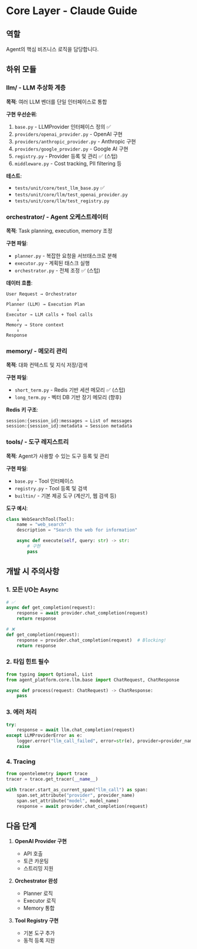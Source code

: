 # Core Layer - Claude Guide

## 역할

Agent의 핵심 비즈니스 로직을 담당합니다.

## 하위 모듈

### llm/ - LLM 추상화 계층
**목적**: 여러 LLM 벤더를 단일 인터페이스로 통합

**구현 우선순위**:
1. `base.py` - LLMProvider 인터페이스 정의 ✅
2. `providers/openai_provider.py` - OpenAI 구현
3. `providers/anthropic_provider.py` - Anthropic 구현
4. `providers/google_provider.py` - Google AI 구현
5. `registry.py` - Provider 등록 및 관리 ✅ (스텁)
6. `middleware.py` - Cost tracking, PII filtering 등

**테스트**:
- `tests/unit/core/test_llm_base.py` ✅
- `tests/unit/core/llm/test_openai_provider.py`
- `tests/unit/core/llm/test_registry.py`

### orchestrator/ - Agent 오케스트레이터
**목적**: Task planning, execution, memory 조정

**구현 파일**:
- `planner.py` - 복잡한 요청을 서브태스크로 분해
- `executor.py` - 계획된 태스크 실행
- `orchestrator.py` - 전체 조정 ✅ (스텁)

**데이터 흐름**:
```
User Request → Orchestrator
    ↓
Planner (LLM) → Execution Plan
    ↓
Executor → LLM calls + Tool calls
    ↓
Memory → Store context
    ↓
Response
```

### memory/ - 메모리 관리
**목적**: 대화 컨텍스트 및 지식 저장/검색

**구현 파일**:
- `short_term.py` - Redis 기반 세션 메모리 ✅ (스텁)
- `long_term.py` - 벡터 DB 기반 장기 메모리 (향후)

**Redis 키 구조**:
```
session:{session_id}:messages → List of messages
session:{session_id}:metadata → Session metadata
```

### tools/ - 도구 레지스트리
**목적**: Agent가 사용할 수 있는 도구 등록 및 관리

**구현 파일**:
- `base.py` - Tool 인터페이스
- `registry.py` - Tool 등록 및 검색
- `builtin/` - 기본 제공 도구 (계산기, 웹 검색 등)

**도구 예시**:
```python
class WebSearchTool(Tool):
    name = "web_search"
    description = "Search the web for information"

    async def execute(self, query: str) -> str:
        # 구현
        pass
```

## 개발 시 주의사항

### 1. 모든 I/O는 Async
```python
# ✅
async def get_completion(request):
    response = await provider.chat_completion(request)
    return response

# ❌
def get_completion(request):
    response = provider.chat_completion(request)  # Blocking!
    return response
```

### 2. 타입 힌트 필수
```python
from typing import Optional, List
from agent_platform.core.llm.base import ChatRequest, ChatResponse

async def process(request: ChatRequest) -> ChatResponse:
    pass
```

### 3. 에러 처리
```python
try:
    response = await llm.chat_completion(request)
except LLMProviderError as e:
    logger.error("llm_call_failed", error=str(e), provider=provider_name)
    raise
```

### 4. Tracing
```python
from opentelemetry import trace
tracer = trace.get_tracer(__name__)

with tracer.start_as_current_span("llm_call") as span:
    span.set_attribute("provider", provider_name)
    span.set_attribute("model", model_name)
    response = await provider.chat_completion(request)
```

## 다음 단계

1. **OpenAI Provider 구현**
   - API 호출
   - 토큰 카운팅
   - 스트리밍 지원

2. **Orchestrator 완성**
   - Planner 로직
   - Executor 로직
   - Memory 통합

3. **Tool Registry 구현**
   - 기본 도구 추가
   - 동적 등록 지원
